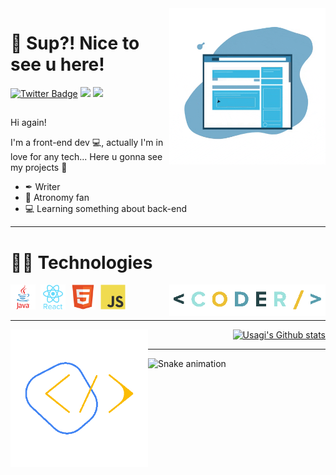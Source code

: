 <img src = "banner-app.gif" width = "250px" align  = "right"/>

#  💜  Sup?! Nice to see u here! 

<div id="badges">
  <a href = "https://twitter.com/theusagiya"><img src="https://img.shields.io/badge/Twitter-blue?style=for-the-badge&logo=twitter&logoColor=white" alt="Twitter Badge"/></a>
  <a href = "mailto:usagib.dev@gmail.com"><img src="https://img.shields.io/badge/-Gmail-%23333?style=for-the-badge&logo=gmail&logoColor=white" target="_blank"></a>
   <a href="https://discord.gg/" target="_blank"><img src="https://img.shields.io/badge/Discord-7289DA?style=for-the-badge&logo=discord&logoColor=white" target="_blank"></a>
</div>

##

Hi again! 

I'm a front-end dev 💻, actually I'm in love for any tech... Here u gonna see my projects 💾 

- ✒ Writer 
- 🔭 Atronomy fan
- 💻 Learning something about back-end

---

<div> 
  

  <div id="badges">

  # 👨‍💻 Technologies 
    
 <img src = "coder.gif" width = "250px" align  = "right"/>

  <div>
    <img src="https://github.com/devicons/devicon/blob/master/icons/java/java-original-wordmark.svg" title="Java" alt="Java" width="40" height="40"/>&nbsp;
    <img src="https://github.com/devicons/devicon/blob/master/icons/react/react-original-wordmark.svg" title="React" alt="React" width="40" height="40"/>&nbsp;
    <img src="https://github.com/devicons/devicon/blob/master/icons/html5/html5-original.svg" title="HTML5" alt="HTML" width="40" height="40"/>&nbsp;
    <img src="https://github.com/devicons/devicon/blob/master/icons/javascript/javascript-original.svg" title="JavaScript" alt="JavaScript" width="40" height="40"/>&nbsp;
  </div>
    
---
    
  <div align = right>
     <img src = "main.gif" width = "220px" align  = "left" />
  <!-- Dark Mode -->
  <a href="https://github.com/anuraghazra/github-readme-stats#gh-dark-mode-only">
  <img height=200 src="https://github-readme-stats-git-master-rstaa-rickstaa.vercel.app/api?username=theusagiya&show_icons=true&count_private=true&line_height=28&hide_border=1&include_all_commits=true&card_width=450&role=OWNER,COLLABORATOR&exclude_repo=github-readme-stats&theme=dark&bg_color=000000#gh-dark-mode-only" alt="Usagi's Github stats" />
  </a>
  </div>

  
---   
    
    
  ![Snake animation](https://github.com/theusagiya/theusagiya/blob/output/github-contribution-grid-snake.svg)
  
</div>
